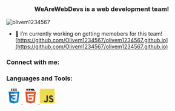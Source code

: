 <h3 align="center">WeAreWebDevs is a web development team!</h3>

<p align="left"> <img src="https://komarev.com/ghpvc/?username=olivem1234567&label=Profile%20views&color=0e75b6&style=flat" alt="olivem1234567" /> </p>

- 🔭 I’m currently working on getting memebers for this team! [https://github.com/Olivem1234567/olivem1234567.github.io](https://github.com/Olivem1234567/olivem1234567.github.io)

<h3 align="left">Connect with me:</h3>
<p align="left">
</p>

<h3 align="left">Languages and Tools:</h3>
<p align="left"> <a href="https://www.w3schools.com/css/" target="_blank" rel="noreferrer"> <img src="https://raw.githubusercontent.com/devicons/devicon/master/icons/css3/css3-original-wordmark.svg" alt="css3" width="40" height="40"/> </a> <a href="https://www.w3.org/html/" target="_blank" rel="noreferrer"> <img src="https://raw.githubusercontent.com/devicons/devicon/master/icons/html5/html5-original-wordmark.svg" alt="html5" width="40" height="40"/> </a> <a href="https://developer.mozilla.org/en-US/docs/Web/JavaScript" target="_blank" rel="noreferrer"> <img src="https://raw.githubusercontent.com/devicons/devicon/master/icons/javascript/javascript-original.svg" alt="javascript" width="40" height="40"/> </a> </p>

